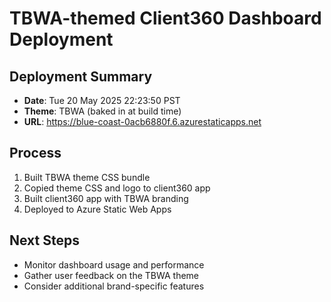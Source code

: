 # TBWA-themed Client360 Dashboard Deployment

## Deployment Summary
- **Date**: Tue 20 May 2025 22:23:50 PST
- **Theme**: TBWA (baked in at build time)
- **URL**: https://blue-coast-0acb6880f.6.azurestaticapps.net

## Process
1. Built TBWA theme CSS bundle
2. Copied theme CSS and logo to client360 app
3. Built client360 app with TBWA branding
4. Deployed to Azure Static Web Apps

## Next Steps
- Monitor dashboard usage and performance
- Gather user feedback on the TBWA theme
- Consider additional brand-specific features

